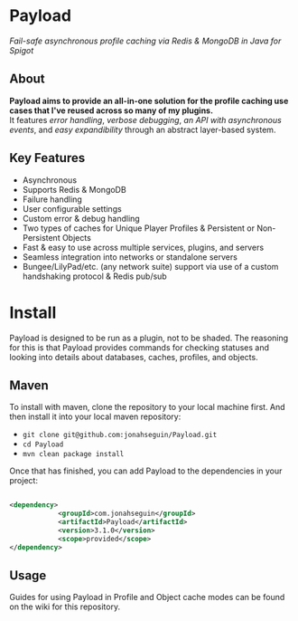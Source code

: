 # Payload
*Fail-safe asynchronous profile caching via Redis &amp; MongoDB in Java for Spigot*

## About

**Payload aims to provide an all-in-one solution for the profile caching use cases that I've reused across so many of my plugins.**  
It features *error handling*, *verbose debugging*, *an API with asynchronous events*, and *easy expandibility* through an abstract layer-based system.


## Key Features
- Asynchronous
- Supports Redis & MongoDB
- Failure handling
- User configurable settings
- Custom error & debug handling
- Two types of caches for Unique Player Profiles & Persistent or Non-Persistent Objects
- Fast & easy to use across multiple services, plugins, and servers
- Seamless integration into networks or standalone servers
- Bungee/LilyPad/etc. (any network suite) support via use of a custom handshaking protocol & Redis pub/sub

# Install
Payload is designed to be run as a plugin, not to be shaded.  The reasoning for this is that Payload provides commands for checking statuses and looking into details about databases, caches, profiles, and objects.

## Maven
To install with maven, clone the repository to your local machine first.  And then install it into your local maven repository:
- `git clone git@github.com:jonahseguin/Payload.git`
- `cd Payload`
- `mvn clean package install`

Once that has finished, you can add Payload to the dependencies in your project:
```xml

<dependency>
            <groupId>com.jonahseguin</groupId>
            <artifactId>Payload</artifactId>
            <version>3.1.0</version>
            <scope>provided</scope>
</dependency>
```

## Usage
Guides for using Payload in Profile and Object cache modes can be found on the wiki for this repository.

